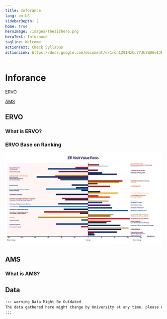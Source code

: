 ```yaml
---
title: Inforance
lang: en-US
sidebarDepth: 2
home: true
heroImage: /images/thesishero.png
heroText: Inforance
tagline: Welcome
actionText: Check Syllabus
actionLink: https://docs.google.com/document/d/1ron1Z9INzCu7YJUSWU0wIJRKHcphHt_6GlDmS6vlr5Q/edit?usp=sharing
---
```


# Inforance

[ERVO](./##ERVO) 

[AMS](./##AMS)

## ERVO

### What is ERVO?



### ERVO Base on Ranking

![](https://raw.githubusercontent.com/irwinchyi/imgbed/master/img/ERVO.webp)

## AMS

### What is AMS?



## Data

```md
::: warning Data Might Be Outdated 
The data gathered here might change by University at any time; please use it as reference only. For detailed price information, please visit the individual university website, and check for their student health policy information for more detail. 
:::
```



<br>

<br>

<br>

<br>

<br>

<br>
